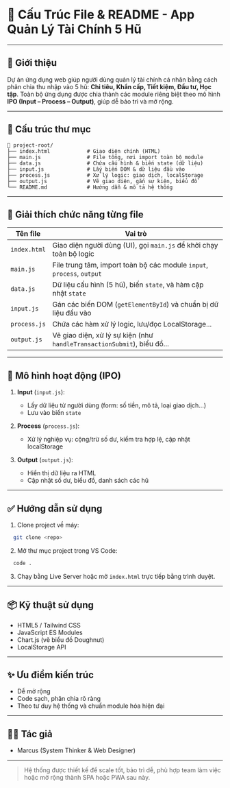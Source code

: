 # 📁 Cấu Trúc File & README - App Quản Lý Tài Chính 5 Hũ

---

## 🧾 Giới thiệu

Dự án ứng dụng web giúp người dùng quản lý tài chính cá nhân bằng cách phân chia thu nhập vào 5 hũ: **Chi tiêu, Khẩn cấp, Tiết kiệm, Đầu tư, Học tập**. Toàn bộ ứng dụng được chia thành các module riêng biệt theo mô hình **IPO (Input – Process – Output)**, giúp dễ bảo trì và mở rộng.

---

## 🧩 Cấu trúc thư mục

```
📁 project-root/
├── index.html            # Giao diện chính (HTML)
├── main.js               # File tổng, nơi import toàn bộ module
├── data.js               # Chứa cấu hình & biến state (dữ liệu)
├── input.js              # Lấy biến DOM & dữ liệu đầu vào
├── process.js            # Xử lý logic: giao dịch, localStorage
├── output.js             # Vẽ giao diện, gắn sự kiện, biểu đồ
└── README.md             # Hướng dẫn & mô tả hệ thống
```

---

## 📘 Giải thích chức năng từng file

| Tên file     | Vai trò                                                                |
| ------------ | ---------------------------------------------------------------------- |
| `index.html` | Giao diện người dùng (UI), gọi `main.js` để khởi chạy toàn bộ logic    |
| `main.js`    | File trung tâm, import toàn bộ các module `input`, `process`, `output` |
| `data.js`    | Dữ liệu cấu hình (5 hũ), biến `state`, và hàm cập nhật `state`         |
| `input.js`   | Gán các biến DOM (`getElementById`) và chuẩn bị dữ liệu đầu vào        |
| `process.js` | Chứa các hàm xử lý logic, lưu/đọc LocalStorage... |
| `output.js`  | Vẽ giao diện, xử lý sự kiện (như `handleTransactionSubmit`), biểu đồ... |

---

## 🔄 Mô hình hoạt động (IPO)

1. **Input** (`input.js`):

   * Lấy dữ liệu từ người dùng (form: số tiền, mô tả, loại giao dịch...)
   * Lưu vào biến `state`

2. **Process** (`process.js`):

   * Xử lý nghiệp vụ: cộng/trừ số dư, kiểm tra hợp lệ, cập nhật localStorage

3. **Output** (`output.js`):

   * Hiển thị dữ liệu ra HTML
   * Cập nhật số dư, biểu đồ, danh sách các hũ

---

## ✅ Hướng dẫn sử dụng

1. Clone project về máy:

```bash
  git clone <repo>
```

2. Mở thư mục project trong VS Code:

```bash
  code .
```

3. Chạy bằng Live Server hoặc mở `index.html` trực tiếp bằng trình duyệt.

---

## 📦 Kỹ thuật sử dụng

* HTML5 / Tailwind CSS
* JavaScript ES Modules
* Chart.js (vẽ biểu đồ Doughnut)
* LocalStorage API

---

## ✨ Ưu điểm kiến trúc

* Dễ mở rộng
* Code sạch, phân chia rõ ràng
* Theo tư duy hệ thống và chuẩn module hóa hiện đại

---

## 👩‍💻 Tác giả

* Marcus (System Thinker & Web Designer)

---

> Hệ thống được thiết kế để scale tốt, bảo trì dễ, phù hợp team làm việc hoặc mở rộng thành SPA hoặc PWA sau này.
